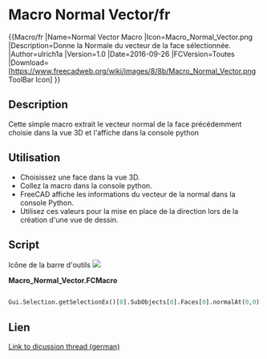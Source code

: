 # Macro Normal Vector/fr



{{Macro/fr
|Name=Normal Vector Macro
|Icon=Macro_Normal_Vector.png
|Description=Donne la Normale du vecteur de la face sélectionnée.
|Author=ulrich1a
|Version=1.0
|Date=2016-09-26
|FCVersion=Toutes
|Download=[https://www.freecadweb.org/wiki/images/8/8b/Macro_Normal_Vector.png ToolBar Icon]
}}

## Description

Cette simple macro extrait le vecteur normal de la face précédemment choisie dans la vue 3D et l\'affiche dans la console python

## Utilisation

-   Choisissez une face dans la vue 3D.
-   Collez la macro dans la console python.
-   FreeCAD affiche les informations du vecteur de la normal dans la console Python.
-   Utilisez ces valeurs pour la mise en place de la direction lors de la création d\'une vue de dessin.

## Script

Icône de la barre d\'outils ![](images/Macro_Normal_Vector.png )

**Macro\_Normal\_Vector.FCMacro**


```python

Gui.Selection.getSelectionEx()[0].SubObjects[0].Faces[0].normalAt(0,0)
```

## Lien

[Link to dicussion thread (german)](http://forum.freecadweb.org/viewtopic.php?f=13&t=10959)




